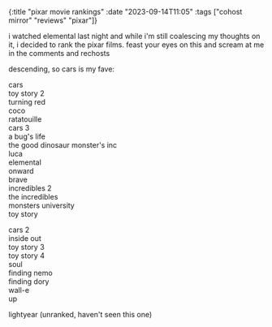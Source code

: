 {:title "pixar movie rankings"
 :date "2023-09-14T11:05"
 :tags ["cohost mirror" "reviews" "pixar"]}

i watched elemental last night and while i'm still coalescing my thoughts on it, i decided to rank the pixar films. feast your eyes on this and scream at me in the comments and rechosts

descending, so cars is my fave:

cars \
toy story 2 \
turning red \
coco \
ratatouille \
cars 3 \
a bug's life \
the good dinosaur
monster's inc \
luca \
elemental \
onward \
brave \
incredibles 2 \
the incredibles \
monsters university \
toy story

cars 2 \
inside out \
toy story 3 \
toy story 4 \
soul \
finding nemo \
finding dory \
wall-e \
up

lightyear (unranked, haven't seen this one)
